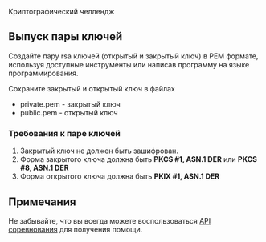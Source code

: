 Криптографический челлендж

## Выпуск пары ключей

Создайте пару rsa ключей (открытый и закрытый ключ) в PEM формате, используя доступные инструменты или написав программу на языке программирования.

Сохраните закрытый и открытый ключ в файлах

* private.pem - закрытый ключ
* public.pem - открытый ключ

### Требования к паре ключей

1. Закрытый ключ не должен быть зашифрован.
1. Форма закрытого ключа должна быть **PKCS #1, ASN.1 DER** или **PKCS #8, ASN.1 DER**
1. Форма открытого ключа должна быть **PKIX #1, ASN.1 DER**

## Примечания

Не забывайте, что вы всегда можете воспользоваться [API соревнования](/challenge/doc/swagger/index.html) для получения помощи.
